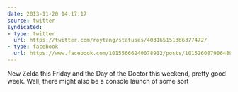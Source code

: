 ```yaml
---
date: 2013-11-20 14:17:17
source: twitter
syndicated:
- type: twitter
  url: https://twitter.com/roytang/statuses/403165151366377472/
- type: facebook
  url: https://www.facebook.com/10155666240078912/posts/10152608790648912
---
```


New Zelda this Friday and the Day of the Doctor this weekend, pretty good week. Well, there might also be a console launch of some sort